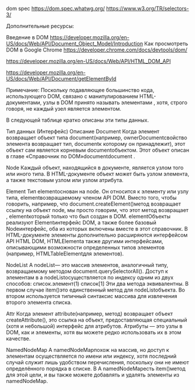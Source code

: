 dom spec
https://dom.spec.whatwg.org/
https://www.w3.org/TR/selectors-3/

Дополнительные ресурсы:

Введение в DOM https://developer.mozilla.org/en-US/docs/Web/API/Document_Object_Model/Introduction
Как просмотреть DOM в Google Chrome https://developer.chrome.com/docs/devtools/dom/

https://developer.mozilla.org/en-US/docs/Web/API/HTML_DOM_API

https://developer.mozilla.org/en-US/docs/Web/API/Document/getElementById

Примечание: Поскольку подавляющее большинство кода, использующего DOM, связано с манипулированием HTML-документами, узлы в DOM принято называть элементами , хотя, строго говоря, не каждый узел является элементом.

В следующей таблице кратко описаны эти типы данных.

Тип данных (Интерфейс)	Описание
Document	Когда элемент возвращает объект типа document(например, ownerDocumentсвойство элемента возвращает тип, documentк которому он принадлежит), этот объект сам является корневым documentобъектом. Этот объект описан в главе «Справочник по DOM»documentdocument .

Node	Каждый объект, находящийся в документе, является узлом того или иного типа. В HTML-документе объект может быть узлом элемента, а также текстовым узлом или узлом атрибута.

Element	Тип elementоснован на node. Он относится к элементу или узлу типа, elementвозвращаемому членом API DOM. Вместо того, чтобы говорить, например, что document.createElement()метод возвращает ссылку на объект node, мы просто говорим, что этот метод возвращает , elementкоторый только что был создан в DOM. elementОбъекты реализуют Elementинтерфейс DOM, а также более базовый Nodeинтерфейс, оба из которых включены вместе в этот справочник. В HTML-документе элементы дополнительно расширяются интерфейсом API HTML DOM, HTMLElementа также другими интерфейсами, описывающими возможности определенных типов элементов (например, HTMLTableElementдля <table>элементов).

NodeList	A nodeList— это массив элементов, аналогичный типу, возвращаемому методом document.querySelectorAll(). Доступ к элементам в a nodeListосуществляется по индексу одним из двух способов:
список.элемент(1)
список[1]
Эти два метода эквивалентны. В первом случае item()это единственный метод для nodeListобъекта. Во втором используется типичный синтаксис массива для извлечения второго элемента списка.


Attr	Когда элемент attribute(например, метод) возвращает объект createAttribute(), это ссылка на объект, предоставляющая специальный (хотя и небольшой) интерфейс для атрибутов. Атрибуты — это узлы в DOM, как и элементы, хотя вы можете редко использовать их в этом качестве.

NamedNodeMap	A namedNodeMapпохож на массив, но доступ к элементам осуществляется по имени или индексу, хотя последний случай служит лишь удобством перечисления, поскольку они не имеют определённого порядка в списке. В A namedNodeMapесть item()метод для этой цели, и вы также можете добавлять и удалять элементы из namedNodeMap.